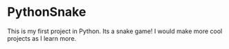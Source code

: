 # PythonSnake
This is my first project in Python. Its a snake game! I would make more cool projects as I learn more.
